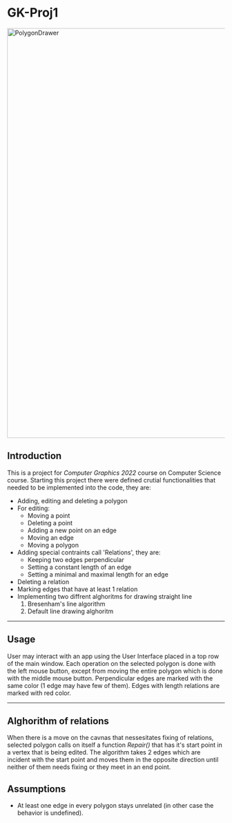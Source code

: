 # GK-Proj1

<img width="947" alt="PolygonDrawer" src="https://user-images.githubusercontent.com/74315304/200968735-8d1d6d1d-5fe1-417b-b6c8-4782f808ae4f.png">

## Introduction
  This is a project for *Computer Graphics 2022* course on Computer Science course. Starting this project there were defined crutial functionalities 
that needed to be implemented into the code, they are:
- Adding, editing and deleting a polygon
- For editing:
  - Moving a point
  - Deleting a point
  - Adding a new point on an edge
  - Moving an edge
  - Moving a polygon
- Adding special contraints call 'Relations', they are:
  - Keeping two edges perpendicular
  - Setting a constant length of an edge
  - Setting a minimal and maximal length for an edge 
- Deleting a relation
- Marking edges that have at least 1 relation 
- Implementing two diffrent alghoritms for drawing straight line
  1. Bresenham's line algorithm
  2. Default line drawing alghoritm

---
## Usage
  User may interact with an app using the User Interface placed in a top row of the main window. Each operation on the selected polygon is done with 
the left mouse button, except from moving the entire polygon which is done with the middle mouse button. 
  Perpendicular edges are marked with the same color (1 edge may have few of them). Edges with length relations are marked with red color.

---
## Alghorithm of relations
  When there is a move on the cavnas that nessesitates fixing of relations, selected polygon calls on itself a function *Repair()* that has it's start
point in a vertex that is being edited. The algorithm takes 2 edges which are incident with the start point and moves them in the opposite direction 
until neither of them needs fixing or they meet in an end point.

## Assumptions
* At least one edge in every polygon stays unrelated (in other case the behavior is undefined).
